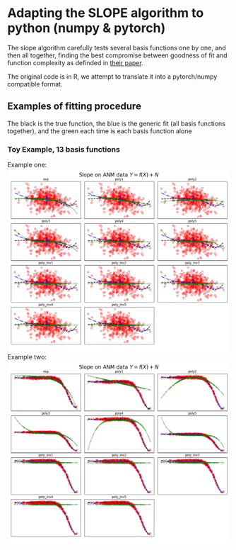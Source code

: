 # Adapting the SLOPE algorithm to python (numpy & pytorch)

The slope algorithm carefully tests several basis functions one by one,
and then all together, finding the best compromise between goodness of fit and
function complexity as definded in [their paper](https://arxiv.org/pdf/1709.08915.pdf).

The original code is in R, we attempt to translate it into a pytorch/numpy compatible format.

## Examples of fitting procedure
The black is the true function, the blue is the generic fit (all basis functions together),
and the green each time is each basis function alone
### Toy Example, 13 basis functions
Example one:  
![](./slope_n_func_eq_13_one.png?raw=true)
Example two:  
![](./slope_n_func_eq_13_two.png?raw=true)

